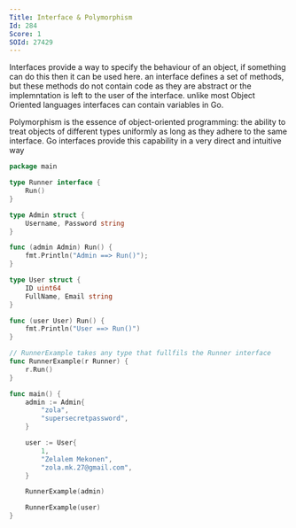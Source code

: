 ```yaml
---
Title: Interface & Polymorphism
Id: 284
Score: 1
SOId: 27429
---
```

Interfaces provide a way to specify the behaviour of an object, if something can do this then it can be used here. an interface defines a set of methods, but these methods do not contain code as they are abstract or the implemntation is left to the user of the interface. unlike most Object Oriented languages interfaces can contain variables in Go.

Polymorphism is the essence of object-oriented programming: the ability to treat objects of different types uniformly as long as they adhere to the same interface. Go interfaces provide this capability in a very direct and intuitive way

```go
package main

type Runner interface {
    Run()
}

type Admin struct {
    Username, Password string
}

func (admin Admin) Run() {
    fmt.Println("Admin ==> Run()");
}

type User struct {
    ID uint64
    FullName, Email string
}

func (user User) Run() {
    fmt.Println("User ==> Run()")
}

// RunnerExample takes any type that fullfils the Runner interface
func RunnerExample(r Runner) {
    r.Run()
}

func main() {
    admin := Admin{
        "zola",
        "supersecretpassword",
    }

    user := User{
        1,
        "Zelalem Mekonen",
        "zola.mk.27@gmail.com",
    }

    RunnerExample(admin)

    RunnerExample(user)
}
```
